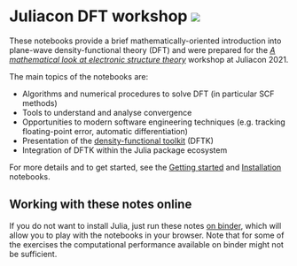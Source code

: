 # Juliacon DFT workshop [![][binder-img]][binder-url]

These notebooks provide a brief mathematically-oriented introduction
into plane-wave density-functional theory (DFT)
and were prepared for the
[*A mathematical look at electronic structure theory*](https://pretalx.com/juliacon2021/talk/KK9KS7/)
workshop at Juliacon 2021.

The main topics of the notebooks are:
- Algorithms and numerical procedures to solve DFT (in particular SCF methods)
- Tools to understand and analyse convergence
- Opportunities to modern software engineering techniques
  (e.g. tracking floating-point error, automatic differentiation)
- Presentation of the [density-functional toolkit](https://dftk.org) (DFTK)
- Integration of DFTK within the Julia package ecosystem

For more details and to get started, see the
[Getting started](https://nbviewer.jupyter.org/github/mfherbst/juliacon_dft_workshop/blob/master/0_Getting_started.ipynb)
and [Installation](https://nbviewer.jupyter.org/github/mfherbst/juliacon_dft_workshop/blob/master/1_Installation.ipynb)
notebooks.

## Working with these notes online
If you do not want to install Julia, just run these notes
[on binder][binder-url],
which will allow you to play with the notebooks in your browser.
Note that for some of the exercises the computational performance
available on binder might not be sufficient.

[binder-url]: https://mybinder.org/v2/gh/mfherbst/juliacon_dft_workshop/master
[binder-img]: https://mybinder.org/badge_logo.svg
